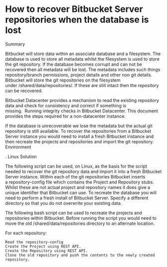 # How to recover Bitbucket Server repositories when the database is lost
Summary


Bitbucket will store data within an associate database and a filesystem. The database is used to store all metadata whilst the filesystem is used to store the git repository. If the database becomes corrupt and can not be recovered then all metadata will be lost. The metadata includes such things repository/branch permissions, project details and other non git details. Bitbucket will store the git repositories on the filesystem under <Bitbucket-home>/shared/data/repositories/<RepositoryID>. If these are still intact then the repository can be recovered.

Bitbucket Datacenter provides a mechanism to read the existing repository data and check for consistency and correct if something is missing.  Running integrity checks in Bitbucket Datacenter. This document provides the steps required for a non-datacenter instance.

If the database is unrecoverable we lose the metadata but the actual git repository is still available. To recover the repositories from a Bitbucket Server instance you would need to install a fresh Bitbucket instance and then recreate the projects and repositories and import the git repository. 
Environment

.
Linux
Solution

The following script can be used, on Linux, as the basis for the script needed to recover the git repository data and import it into a fresh Bitbucket Server instance. Within each of the git repositories Bitbucket inserts a repository-config file which contains the Project and Repository stubs. Whilst these are not actual project and repository names it does give a unique identifier that Bitbucket can use. To recreate the database you will need to perform a fresh install of Bitbucket Server. Specify a different <Bitbucket-home> directory so that you do not overwrite your existing data.

The following bash  script can be used to recreate the projects and repositories within Bitbucket. Before running the script you would need to move the old <Bitbucket-home>/shared/data/repositories directory to an alternate location.

For each repository:

    Read the repository-config
    Create the Project using REST API.
    Create the Repository using REST API.
    Clone the old repository and push the contents to the newly created repository.